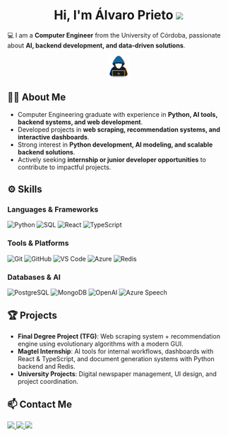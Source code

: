 <h1 align="center"><b>Hi, I'm Álvaro Prieto</b> <img src="https://media.giphy.com/media/hvRJCLFzcasrR4ia7z/giphy.gif" width="35"></h1>

:computer: I am a **Computer Engineer** from the University of Córdoba, passionate about **AI, backend development, and data-driven solutions**.

<div align="center">
  <img src="https://github.com/0xAbdulKhalid/0xAbdulKhalid/raw/main/assets/mdImages/about_me.gif" width="50px" alt="About Me"/>
</div>

## 👨‍💻 About Me
- Computer Engineering graduate with experience in **Python, AI tools, backend systems, and web development**.  
- Developed projects in **web scraping, recommendation systems, and interactive dashboards**.  
- Strong interest in **Python development, AI modeling, and scalable backend solutions**.  
- Actively seeking **internship or junior developer opportunities** to contribute to impactful projects.

## ⚙️ Skills

### Languages & Frameworks
![Python](https://img.shields.io/badge/Python%20-%2314354C.svg?style=for-the-badge&logo=python&logoColor=white) 
![SQL](https://img.shields.io/badge/SQL-%23007ACC.svg?style=for-the-badge&logo=mysql&logoColor=white) 
![React](https://img.shields.io/badge/React-%2320232a.svg?style=for-the-badge&logo=react&logoColor=%2361DAFB) 
![TypeScript](https://img.shields.io/badge/TypeScript-%23007ACC.svg?style=for-the-badge&logo=typescript&logoColor=white)

### Tools & Platforms
![Git](https://img.shields.io/badge/git-%23F05033.svg?style=for-the-badge&logo=git&logoColor=white) 
![GitHub](https://img.shields.io/badge/github-%23121011.svg?style=for-the-badge&logo=github&logoColor=white) 
![VS Code](https://img.shields.io/badge/Visual%20Studio%20Code-0078d7.svg?style=for-the-badge&logo=visual-studio-code&logoColor=white) 
![Azure](https://img.shields.io/badge/Microsoft%20Azure-0078D4?style=for-the-badge&logo=microsoft-azure&logoColor=white) 
![Redis](https://img.shields.io/badge/Redis-%23DC382D.svg?style=for-the-badge&logo=redis&logoColor=white)

### Databases & AI
![PostgreSQL](https://img.shields.io/badge/PostgreSQL-%23336791.svg?style=for-the-badge&logo=postgresql&logoColor=white) 
![MongoDB](https://img.shields.io/badge/MongoDB-%2347A248.svg?style=for-the-badge&logo=mongodb&logoColor=white) 
![OpenAI](https://img.shields.io/badge/OpenAI-%23FFFFFF.svg?style=for-the-badge&logo=openai&logoColor=black) 
![Azure Speech](https://img.shields.io/badge/Azure_Speech-%230072C6.svg?style=for-the-badge&logo=microsoft&logoColor=white)

## 🏆 Projects
- **Final Degree Project (TFG)**: Web scraping system + recommendation engine using evolutionary algorithms with a modern GUI.  
- **Magtel Internship**: AI tools for internal workflows, dashboards with React & TypeScript, and document generation systems with Python backend and Redis.  
- **University Projects**: Digital newspaper management, UI design, and project coordination.

## 📫 Contact Me

<a href="mailto:alvaro.pri.2003@gmail.com">
  <img src="https://img.shields.io/badge/Gmail-Alvaro%20Prieto-red?style=for-the-badge&logo=gmail&logoColor=white"/>
</a>
<a href="https://www.linkedin.com/in/%C3%A1lvaro-prieto-cano-311537341" target="_blank">
  <img src="https://img.shields.io/badge/LinkedIn-Alvaro%20Prieto-0A66C2?style=for-the-badge&logo=linkedin&logoColor=white"/>
</a>
<a href="https://github.com/GitRadiation" target="_blank">
  <img src="https://img.shields.io/badge/GitHub-GitRadiation-181717?style=for-the-badge&logo=github&logoColor=white"/>
</a>

